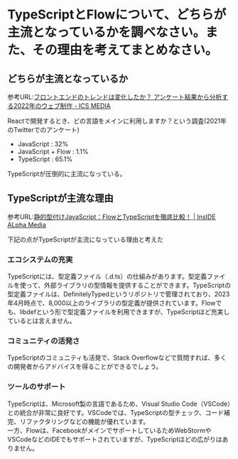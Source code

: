 # TypeScriptとFlowについて、どちらが主流となっているかを調べなさい。また、その理由を考えてまとめなさい。

## どちらが主流となっているか

参考URL:[フロントエンドのトレンドは変化したか？ アンケート結果から分析する2022年のウェブ制作 - ICS MEDIA](https://ics.media/entry/220719/?utm_source=chatgpt.com)

Reactで開発するとき、どの言語をメインに利用しますか？という調査(2021年のTwitterでのアンケート)

- JavaScript : 32%
- JavaScript + Flow : 1.1%
- TypeScript : 65.1%

TypeScriptが圧倒的に主流になっている。

## TypeScriptが主流な理由

参考URL:[静的型付けJavaScript：FlowとTypeScriptを徹底比較！ | InsIDE ALpha Media](https://inside-alpha-media.com/%E9%9D%99%E7%9A%84%E5%9E%8B%E4%BB%98%E3%81%91javascript%EF%BC%9Aflow%E3%81%A8typescript%E3%82%92%E5%BE%B9%E5%BA%95%E6%AF%94%E8%BC%83%EF%BC%81/)

下記の点がTypeScriptが主流になっている理由と考えた

### エコシステムの充実

TypeScriptには、型定義ファイル（.d.ts）の仕組みがあります。型定義ファイルを使って、外部ライブラリの型情報を提供することができます。TypeScriptの型定義ファイルは、DefinitelyTypedというリポジトリで管理されており、2023年4月時点で、8,000以上のライブラリの型定義が提供されています。Flowでも、libdefという形で型定義ファイルを利用できますが、TypeScriptほど充実しているとは言えません。

### コミュニティの活発さ

TypeScriptのコミュニティも活発で、Stack Overflowなどで質問すれば、多くの開発者からアドバイスを得ることができるでしょう。

### ツールのサポート

TypeScriptは、Microsoft製の言語であるため、Visual Studio Code（VSCode）との統合が非常に良好です。VSCodeでは、TypeScriptの型チェック、コード補完、リファクタリングなどの機能が優れています。  
一方、Flowは、FacebookがメインでサポートしているためWebStormやVSCodeなどのIDEでもサポートされていますが、TypeScriptほどの広がりはありません。
